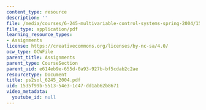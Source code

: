```yaml
---
content_type: resource
description: ''
file: /media/courses/6-245-multivariable-control-systems-spring-2004/1535f99b551354e31c47dd1ab62b8671_ps2sol_6245_2004.pdf
file_type: application/pdf
learning_resource_types:
- Assignments
license: https://creativecommons.org/licenses/by-nc-sa/4.0/
ocw_type: OCWFile
parent_title: Assignments
parent_type: CourseSection
parent_uid: e614eb9e-655d-0a93-927b-bf5cdab2c2ae
resourcetype: Document
title: ps2sol_6245_2004.pdf
uid: 1535f99b-5513-54e3-1c47-dd1ab62b8671
video_metadata:
  youtube_id: null
---
```

